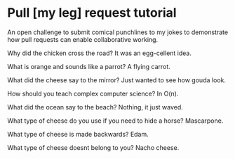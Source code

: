 # Pull [my leg] request tutorial
An open challenge to submit comical punchlines to my jokes to demonstrate how pull requests can enable collaborative working. 

Why did the chicken cross the road? 
It was an egg-cellent idea.

What is orange and sounds like a parrot?
A flying carrot.

What did the cheese say to the mirror?
Just wanted to see how gouda look.

How should you teach complex computer science?
In  O(n).

What did the ocean say to the beach?
Nothing, it just waved.

What type of cheese do you use if you need to hide a horse?
Mascarpone.

What type of cheese is made backwards?
Edam.

What type of cheese doesnt belong to you?
Nacho cheese.
